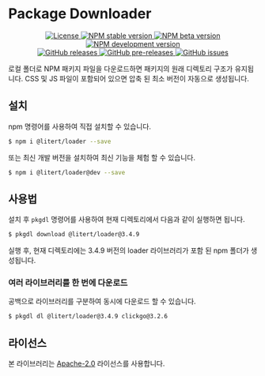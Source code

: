 # Package Downloader

<p align="center">
    <a href="https://github.com/maiyun/package-downloader/blob/master/LICENSE">
        <img alt="License" src="https://img.shields.io/github/license/maiyun/package-downloader?color=blue" />
    </a>
    <a href="https://www.npmjs.com/package/package-downloader">
        <img alt="NPM stable version" src="https://img.shields.io/npm/v/package-downloader?color=brightgreen&logo=npm" />
        <img alt="NPM beta version" src="https://img.shields.io/npm/v/package-downloader/beta?color=yellowgreen&logo=npm" />
        <img alt="NPM development version" src="https://img.shields.io/npm/v/package-downloader/dev?color=yellow&logo=npm" />
    </a><br>
    <a href="https://github.com/maiyun/package-downloader/releases">
        <img alt="GitHub releases" src="https://img.shields.io/github/v/release/maiyun/package-downloader?color=brightgreen&logo=github" />
        <img alt="GitHub pre-releases" src="https://img.shields.io/github/v/release/maiyun/package-downloader?color=yellow&logo=github&include_prereleases" />
    </a>
    <a href="https://github.com/maiyun/package-downloader/issues">
        <img alt="GitHub issues" src="https://img.shields.io/github/issues/maiyun/package-downloader?color=blue&logo=github" />
    </a>
</p>

로컬 폴더로 NPM 패키지 파일을 다운로드하면 패키지의 원래 디렉토리 구조가 유지됩니다. CSS 및 JS 파일이 포함되어 있으면 압축 된 최소 버전이 자동으로 생성됩니다.

## 설치

npm 명령어를 사용하여 직접 설치할 수 있습니다.

```sh
$ npm i @litert/loader --save
```

또는 최신 개발 버전을 설치하여 최신 기능을 체험 할 수 있습니다.

```sh
$ npm i @litert/loader@dev --save
```

## 사용법

설치 후 `pkgdl` 명령어를 사용하여 현재 디렉토리에서 다음과 같이 실행하면 됩니다.

```sh
$ pkgdl download @litert/loader@3.4.9
```

실행 후, 현재 디렉토리에는 3.4.9 버전의 loader 라이브러리가 포함 된 npm 폴더가 생성됩니다.

### 여러 라이브러리를 한 번에 다운로드

공백으로 라이브러리를 구분하여 동시에 다운로드 할 수 있습니다.

```sh
$ pkgdl dl @litert/loader@3.4.9 clickgo@3.2.6
```

## 라이선스

본 라이브러리는 [Apache-2.0](./LICENSE) 라이선스를 사용합니다.